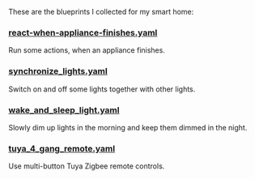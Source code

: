 These are the blueprints I collected for my smart home:

### [**react-when-appliance-finishes.yaml**](https://gist.github.com/akloeckner/744d7e3b2f234da9367c2ef0d3205512)

Run some actions, when an appliance finishes.

### [synchronize_lights.yaml](https://gist.github.com/akloeckner/4cb290afedb47066514017211c357924)

Switch on and off some lights together with other lights.

### [wake_and_sleep_light.yaml](https://gist.github.com/akloeckner/6f5d3299b5661ef1830171db1957b1a0)

Slowly dim up lights in the morning and keep them dimmed in the night.

### [tuya_4_gang_remote.yaml](https://gist.github.com/akloeckner/6d0fd98dd59e250b2a9f29b4801eb960)

Use multi-button Tuya Zigbee remote controls.
